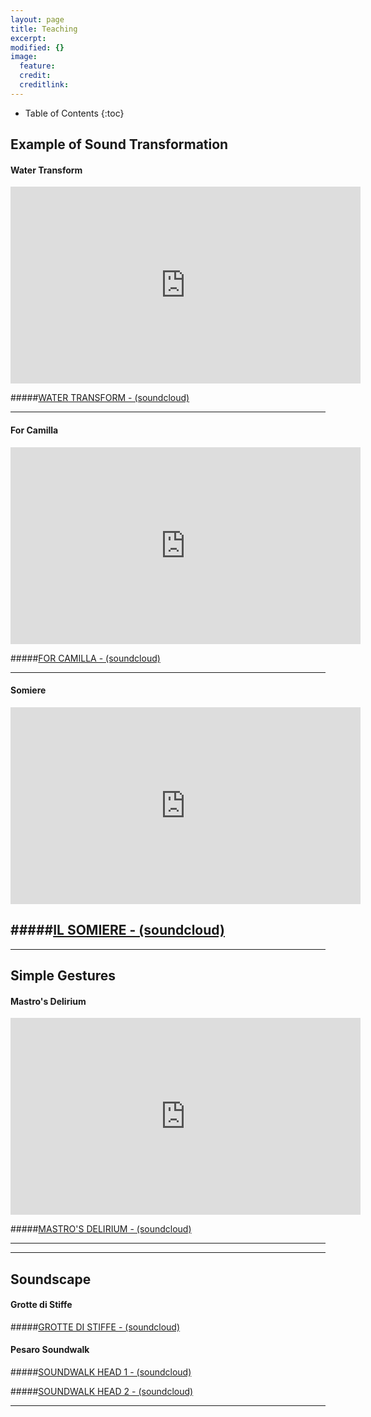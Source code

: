 ```yaml
---
layout: page
title: Teaching
excerpt: 
modified: {} 
image:
  feature: 
  credit: 
  creditlink: 
---
```


* Table of Contents
{:toc}

## Example of Sound Transformation 

#### Water Transform

<iframe width="560" height="315" src="https://www.youtube.com/embed/uHYPPBytZ8I" frameborder="0" allowfullscreen></iframe>

#####[WATER TRANSFORM - (soundcloud)](https://soundcloud.com/anthony-di-furia/example-water-transform) 

---

#### For Camilla

<iframe width="560" height="315" src="https://www.youtube.com/embed/EdN8uVzsLQ8" frameborder="0" allowfullscreen></iframe>


#####[FOR CAMILLA - (soundcloud)](https://soundcloud.com/anthony-di-furia/for-camilla) 

---

#### Somiere

<iframe width="560" height="315" src="https://www.youtube.com/embed/5LBgWs2t5bQ" frameborder="0" allowfullscreen></iframe>


#####[IL SOMIERE - (soundcloud)](https://soundcloud.com/anthony-di-furia/il-somiere) 
---


---

## Simple Gestures 

#### Mastro's Delirium

<iframe width="560" height="315" src="https://www.youtube.com/embed/h6kPW8sF5PQ" frameborder="0" allowfullscreen></iframe>

#####[MASTRO'S DELIRIUM - (soundcloud)](https://soundcloud.com/anthony-di-furia/mastros-delirium)

---

---
## Soundscape 

#### Grotte di Stiffe

#####[GROTTE DI STIFFE - (soundcloud)](https://soundcloud.com/anthony-di-furia/grotte-di-stiffe)


#### Pesaro Soundwalk

#####[SOUNDWALK HEAD 1 - (soundcloud)](https://soundcloud.com/anthony-di-furia/soundscape-pesaro-1)

#####[SOUNDWALK HEAD 2 - (soundcloud)](https://soundcloud.com/anthony-di-furia/soundscape-pesaro-2)


---




